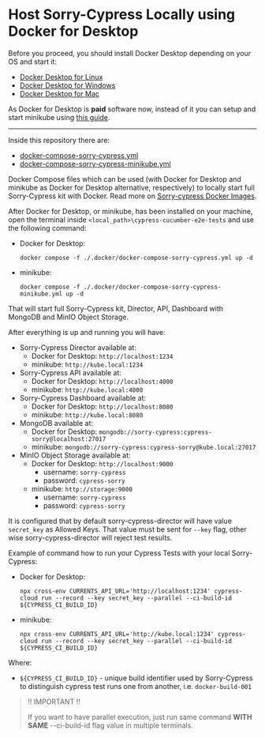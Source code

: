 # Host Sorry-Cypress Locally using Docker for Desktop

Before you proceed, you should install Docker Desktop depending on your OS and start it:

- [Docker Desktop for Linux](https://docs.docker.com/desktop/install/linux-install/)
- [Docker Desktop for Windows](https://docs.docker.com/desktop/install/windows-install/)
- [Docker Desktop for Mac](https://docs.docker.com/desktop/install/mac-install/)

As Docker for Desktop is **paid** software now, instead of it you can setup and start minikube using [this guide](/docs/minikube-setup.md).

---

Inside this repository there are:

- [docker-compose-sorry-cypress.yml](/.docker/docker-compose-sorry-cypress.yml)
- [docker-compose-sorry-cypress-minikube.yml](/.docker/docker-compose-sorry-cypress-minikube.yml)

Docker Compose files which can be used (with Docker for Desktop and minikube as Docker for Desktop alternative, respectively) to locally start full Sorry-Cypress kit with Docker. Read more on [Sorry-cypress Docker Images](https://docs.sorry-cypress.dev/cloud-setup/docker-images).

After Docker for Desktop, or minikube, has been installed on your machine, open the terminal inside `<local_path>\cypress-cucumber-e2e-tests` and use the following command:

- Docker for Desktop:

      docker compose -f ./.docker/docker-compose-sorry-cypress.yml up -d

- minikube:

      docker compose -f ./.docker/docker-compose-sorry-cypress-minikube.yml up -d

That will start full Sorry-Cypress kit, Director, API, Dashboard with MongoDB and MinIO Object Storage.

After everything is up and running you will have:

- Sorry-Cypress Director available at:
  - Docker for Desktop: `http://localhost:1234`
  - minikube: `http://kube.local:1234`
- Sorry-Cypress API available at:
  - Docker for Desktop: `http://localhost:4000`
  - minikube: `http://kube.local:4000`
- Sorry-Cypress Dashboard available at:
  - Docker for Desktop: `http://localhost:8080`
  - minikube: `http://kube.local:8080`
- MongoDB available at:
  - Docker for Desktop: `mongodb://sorry-cypress:cypress-sorry@localhost:27017`
  - minikube: `mongodb://sorry-cypress:cypress-sorry@kube.local:27017`
- MinIO Object Storage available at:
  - Docker for Desktop: `http://localhost:9000`
    - username: `sorry-cypress`
    - password: `cypress-sorry`
  - minikube: `http://storage:9000`
    - username: `sorry-cypress`
    - password: `cypress-sorry`

It is configured that by default sorry-cypress-director will have value `secret_key` as Allowed Keys. That value must be sent for `--key` flag, other wise sorry-cypress-director will reject test results.

Example of command how to run your Cypress Tests with your local Sorry-Cypress:

- Docker for Desktop:

      npx cross-env CURRENTS_API_URL='http://localhost:1234' cypress-cloud run --record --key secret_key --parallel --ci-build-id ${CYPRESS_CI_BUILD_ID}

- minikube:

      npx cross-env CURRENTS_API_URL='http://kube.local:1234' cypress-cloud run --record --key secret_key --parallel --ci-build-id ${CYPRESS_CI_BUILD_ID}

Where:

- `${CYPRESS_CI_BUILD_ID}` - unique build identifier used by Sorry-Cypress to distinguish cypress test runs one from another, i.e. `docker-build-001`

> :bangbang: IMPORTANT :bangbang:
>
> If you want to have parallel execution, just run same command **WITH SAME** --ci-build-id flag value in multiple terminals.
